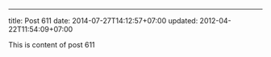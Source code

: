 ---
title: Post 611
date: 2014-07-27T14:12:57+07:00
updated: 2012-04-22T11:54:09+07:00

This is content of post 611